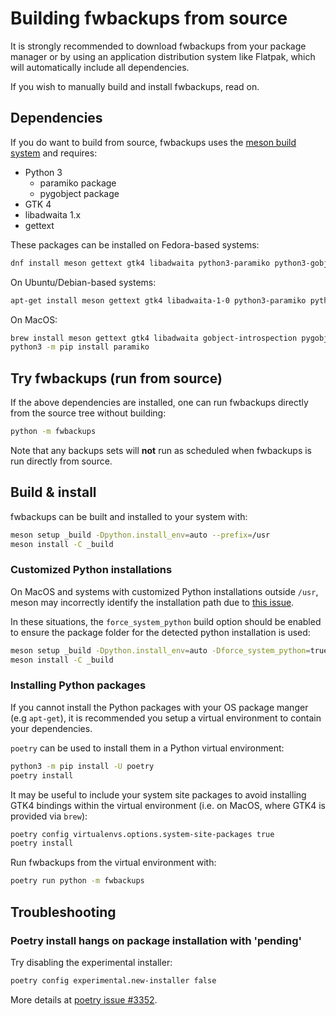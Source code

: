 # Building fwbackups from source

It is strongly recommended to download fwbackups from your package manager or by
using an application distribution system like Flatpak, which will automatically
include all dependencies.

If you wish to manually build and install fwbackups, read on.

## Dependencies

If you do want to build from source, fwbackups uses the [meson build system](https://mesonbuild.com/) and requires:

- Python 3
  - paramiko package
  - pygobject package
- GTK 4
- libadwaita 1.x
- gettext

These packages can be installed on Fedora-based systems:

```sh
dnf install meson gettext gtk4 libadwaita python3-paramiko python3-gobject
```

On Ubuntu/Debian-based systems:

```sh
apt-get install meson gettext gtk4 libadwaita-1-0 python3-paramiko python3-gi
```

On MacOS:

```sh
brew install meson gettext gtk4 libadwaita gobject-introspection pygobject3
python3 -m pip install paramiko
```

## Try fwbackups (run from source)

If the above dependencies are installed, one can run fwbackups directly from the
source tree without building:

```sh
python -m fwbackups
```

Note that any backups sets will **not** run as scheduled when fwbackups is run
directly from source.

## Build & install

fwbackups can be built and installed to your system with:

```sh
meson setup _build -Dpython.install_env=auto --prefix=/usr
meson install -C _build
```

### Customized Python installations

On MacOS and systems with customized Python installations outside `/usr`, meson
may incorrectly identify the installation path due to [this issue]( https://github.com/mesonbuild/meson/issues/10459).

In these situations, the `force_system_python` build option should be enabled
to ensure the package folder for the detected python installation is used:

```sh
meson setup _build -Dpython.install_env=auto -Dforce_system_python=true
meson install -C _build
```

### Installing Python packages

If you cannot install the Python packages with your OS package manger (e.g
`apt-get`), it is recommended you setup a virtual environment to contain your
dependencies.

`poetry` can be used to install them in a Python virtual environment:

```sh
python3 -m pip install -U poetry
poetry install
```

It may be useful to include your system site packages to avoid installing GTK4 bindings within the virtual environment (i.e. on MacOS, where GTK4 is provided via `brew`):

```sh
poetry config virtualenvs.options.system-site-packages true
poetry install
```

Run fwbackups from the virtual environment with:

```sh
poetry run python -m fwbackups
```

## Troubleshooting

### Poetry install hangs on package installation with 'pending'

Try disabling the experimental installer:

```sh
poetry config experimental.new-installer false
```

More details at [poetry issue #3352](https://github.com/python-poetry/poetry/issues/3352).
